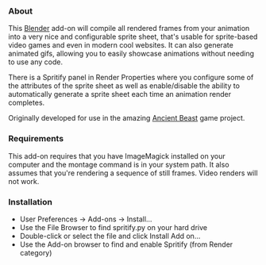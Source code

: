 ### About

This [Blender](https://blender.org) add-on will compile all rendered frames from your animation into a very nice and configurable sprite sheet, that's usable for sprite-based video games and even in modern cool websites.
It can also generate animated gifs, allowing you to easily showcase animations without needing to use any code.

There is a Spritify panel in Render Properties where you configure some of the
attributes of the sprite sheet as well as enable/disable the ability to
automatically generate a sprite sheet each time an animation render completes.

Originally developed for use in the amazing [Ancient Beast](https://AncientBeast.com) game project.

### Requirements

This add-on requires that you have ImageMagick installed on your computer and the montage command is in your system path.
It also assumes that you're rendering a sequence of still frames. Video renders will not work.

### Installation

- User Preferences → Add-ons → Install...
- Use the File Browser to find spritify.py on your hard drive
- Double-click or select the file and click Install Add on...
- Use the Add-on browser to find and enable Spritify (from Render category)
